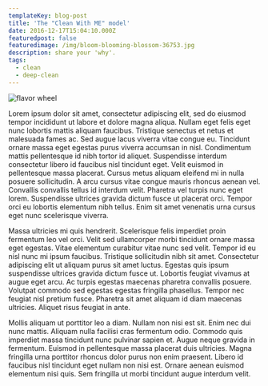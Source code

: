 ```yaml
---
templateKey: blog-post
title: 'The "Clean With ME" model' 
date: 2016-12-17T15:04:10.000Z
featuredpost: false
featuredimage: /img/bloom-blooming-blossom-36753.jpg
description: share your 'why'.
tags:
  - clean
  - deep-clean
---
```

![flavor wheel](/img/bloom-blooming-blossom-36753.jpg)

Lorem ipsum dolor sit amet, consectetur adipiscing elit, sed do eiusmod tempor incididunt ut labore et dolore magna aliqua. Nullam eget felis eget nunc lobortis mattis aliquam faucibus. Tristique senectus et netus et malesuada fames ac. Sed augue lacus viverra vitae congue eu. Tincidunt ornare massa eget egestas purus viverra accumsan in nisl. Condimentum mattis pellentesque id nibh tortor id aliquet. Suspendisse interdum consectetur libero id faucibus nisl tincidunt eget. Velit euismod in pellentesque massa placerat. Cursus metus aliquam eleifend mi in nulla posuere sollicitudin. A arcu cursus vitae congue mauris rhoncus aenean vel. Convallis convallis tellus id interdum velit. Pharetra vel turpis nunc eget lorem. Suspendisse ultrices gravida dictum fusce ut placerat orci. Tempor orci eu lobortis elementum nibh tellus. Enim sit amet venenatis urna cursus eget nunc scelerisque viverra.

Massa ultricies mi quis hendrerit. Scelerisque felis imperdiet proin fermentum leo vel orci. Velit sed ullamcorper morbi tincidunt ornare massa eget egestas. Vitae elementum curabitur vitae nunc sed velit. Tempor id eu nisl nunc mi ipsum faucibus. Tristique sollicitudin nibh sit amet. Consectetur adipiscing elit ut aliquam purus sit amet luctus. Egestas quis ipsum suspendisse ultrices gravida dictum fusce ut. Lobortis feugiat vivamus at augue eget arcu. Ac turpis egestas maecenas pharetra convallis posuere. Volutpat commodo sed egestas egestas fringilla phasellus. Tempor nec feugiat nisl pretium fusce. Pharetra sit amet aliquam id diam maecenas ultricies. Aliquet risus feugiat in ante.

Mollis aliquam ut porttitor leo a diam. Nullam non nisi est sit. Enim nec dui nunc mattis. Aliquam nulla facilisi cras fermentum odio. Commodo quis imperdiet massa tincidunt nunc pulvinar sapien et. Augue neque gravida in fermentum. Euismod in pellentesque massa placerat duis ultricies. Magna fringilla urna porttitor rhoncus dolor purus non enim praesent. Libero id faucibus nisl tincidunt eget nullam non nisi est. Ornare aenean euismod elementum nisi quis. Sem fringilla ut morbi tincidunt augue interdum velit.
